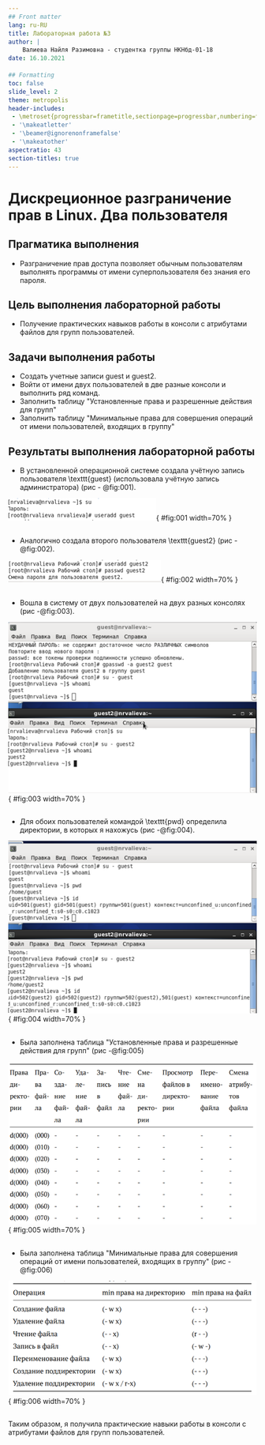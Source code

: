 ```yaml
---
## Front matter
lang: ru-RU
title: Лабораторная работа №3
author: |
	Валиева Найля Разимовна - студентка группы НКНбд-01-18
date: 16.10.2021

## Formatting
toc: false
slide_level: 2
theme: metropolis
header-includes: 
 - \metroset{progressbar=frametitle,sectionpage=progressbar,numbering=fraction}
 - '\makeatletter'
 - '\beamer@ignorenonframefalse'
 - '\makeatother'
aspectratio: 43
section-titles: true
---
```


# Дискреционное разграничение прав в Linux. Два пользователя

## Прагматика выполнения

- Разграничение прав доступа позволяет обычным пользователям выполнять программы от имени суперпользователя без знания его пароля.

## Цель выполнения лабораторной работы

- Получение практических навыков работы в консоли с атрибутами файлов для групп пользователей.

## Задачи выполнения работы

- Создать учетные записи guest и guest2.
- Войти от имени двух пользователей в две разные консоли и выполнить ряд команд.
- Заполнить таблицу "Установленные права и разрешенные действия для групп"
- Заполнить таблицу "Минимальные права для совершения операций от имени пользователей, входящих в группу"

## Результаты выполнения лабораторной работы

- В установленной операционной системе создала учётную запись пользователя \texttt{guest} (использовала учётную запись администратора) (рис - @fig:001).

![Создание учетной записи guest](image/1.png){ #fig:001 width=70% }

##

- Аналогично создала второго пользователя \texttt{guest2} (рис -@fig:002).

![Создание учетной записи \texttt{guest2}](image/3.png){ #fig:002 width=70% }

##

- Вошла в систему от двух пользователей на двух разных консолях (рис -@fig:003).

![Вход в систему для двух пользователей](image/5.png){ #fig:003 width=70% }

##

- Для обоих пользователей командой \texttt{pwd} определила директории, в которых я нахожусь (рис -@fig:004).

![Определение текущей директории](image/6.png){ #fig:004 width=70% }


##

- Была заполнена таблица "Установленные права и разрешенные действия для групп" (рис -@fig:005)

![Фрагмент таблицы "Установленные права и разрешенные действия для групп"](image/14.png){ #fig:005 width=70% }

##

- Была заполнена таблица "Минимальные права для совершения операций от имени пользователей, входящих в группу" (рис -@fig:006)

![Таблица "Минимальные права для совершения операций от имени пользователей, входящих в группу"](image/15.png){ #fig:006 width=70% }

##

Таким образом, я получила практические навыки работы в консоли с атрибутами файлов для групп пользователей.